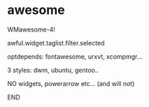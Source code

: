 # awesome 

WMawesome-4!

awful.widget.taglist.filter.selected

optdepends: fontawesome, urxvt, xcompmgr...

3 styles: dwm, ubuntu, gentoo..

NO widgets, powerarrow etc... (and will not)

END
